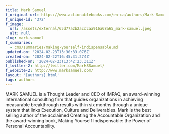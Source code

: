 ```yaml
---
title: Mark Samuel
f_original-url: https://www.actionablebooks.com/en-ca/authors/Mark-Samuel/
f_unique-id: '372'
f_image:
  url: /assets/external/65d77a2b2acdcaa916a68a65_mark-samuel.jpeg
  alt: null
slug: mark-samuel
f_summaries:
  - cms/summaries/making-yourself-indispensable.md
updated-on: '2024-02-23T13:30:33.076Z'
created-on: '2024-02-22T16:45:31.274Z'
published-on: '2024-02-23T13:42:23.311Z'
f_twitter-2: http://twitter.com/MarkSSamuel/
f_website-2: http://www.marksamuel.com/
layout: '[authors].html'
tags: authors
---
```


MARK SAMUEL is a Thought Leader and CEO of IMPAQ, an award-winning international consulting firm that guides organizations in achieving measurable breakthrough results within six months through a unique system that links Execution, Culture and Deliverables. Mark is the best selling author of the acclaimed Creating the Accountable Organization and the award-winning book, Making Yourself Indispensable: the Power of Personal Accountability.
